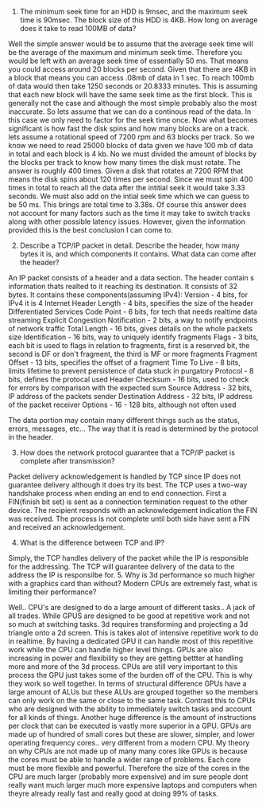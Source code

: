 
1. The minimum seek time for an HDD is 9msec, and the maximum seek time is 90msec. The block size of this HDD is 4KB. How long on average does it take to read 100MB of data?

Well the simple answer would be to assume that the average seek time will be the average of the maximum and minimum seek time.  Therefore you would be left with an average seek time of essentially 50 ms.  That means you could access around 20 blocks per second.  Given that there are 4KB in a block that means you can access .08mb of data in 1 sec.  To reach 100mb of data would then take 1250 seconds or 20.8333 minutes.  This is assuming that each new block will have the same seek time as the first block.  This is generally not the case and although the most simple probably also the most inaccurate.  So lets assume that we can do a continous read of the data.  In this case we only need to factor for the seek time once.  Now what becomes significant is how fast the disk spins and how many blocks are on a track.  lets assume a rotational speed of 7200 rpm and 63 blocks per track.  So we know we need to read 25000 blocks of data given we have 100 mb of data in total and each block is 4 kb.  No we must divided the amount of blocks by the blocks per track to know how many times the disk must rotate.  The answer is roughly 400 times.  Given a disk that rotates at 7200 RPM that means the disk spins about 120 times per second.  Since we must spin 400 times in total to reach all the data after the intitial seek it would take 3.33 seconds. We must also add on the intial seek time which we can guess to be 50 ms.  This brings are total time to 3.38s.  Of course this answer does not account for many factors such as the time it may take to switch tracks along with other possible latency issues.  However, given the information provided this is the best conclusion I can come to.

2. Describe a TCP/IP packet in detail. Describe the header, how many bytes it is, and which components it contains. What data can come after the header?

An IP packet consists of a header and a data section.  The header contain s information thats realted to it reaching its destination.  It consists of 32 bytes.
It contains these components(assuming IPv4):
Version - 4 bits, for IPv4 it is 4
Internet Header Length - 4 bits, specifies the size of the header
Differentiated Services Code Point - 6 bits, for tech that needs realtime data streaming
Explicit Congestion Notification - 2 bits, a way to notify endpoints of network traffic
Total Length - 16 bits, gives details on the whole packets size
Identification  - 16 bits, way to uniquely identify fragments
Flags - 3 bits, each bit is used to flags in relation to fragments, first is a reserved bit, the second is DF or don't fragment, the third is MF or more fragments
Fragment Offset - 13 bits, specifies the offset of a fragment
Time To Live - 8 bits, limits lifetime to prevent persistence of data stuck in purgatory
Protocol - 8 bits, defines the protocal used
Header Checksum - 16 bits, used to check for errors by comparison with the expected sum
Source Address - 32 bits, IP address of the packets sender
Destination Address - 32 bits, IP address of the packet receiver
Options - 16 - 128 bits, although not often used

The data portion may contain many different things such as the status, errors, messages, etc... The way that it is read is determined  by the protocol in the header.

3. How does the network protocol guarantee that a TCP/IP packet is complete after transmission?

Packet delivery acknowledgement is handled by TCP since IP does not guarantee delivery although it does try its best.  The TCP uses a two-way handshake process when ending an end to end connection.  First a FIN(finish bit set) is sent as a connection termination request to the other device.  The recipient responds with an acknowledgement indication the FIN was received.  The process is not complete until both side have sent a FIN and received an acknowledgement.

4. What is the difference between TCP and IP?

Simply, the TCP handles delivery of the packet while the IP is responsible for the addressing.  The TCP will guarantee delivery of the data to the address the IP is responsilbe for.
5. Why is 3d performance so much higher with a graphics card than without? Modern CPUs are extremely fast, what is limiting their performance?


Well.. CPU's are designed to do a large amount of different tasks.. A jack of all trades.  While GPUS are designed to be good at repetitive work and not so much at switching tasks.  3d requires transforming and projecting a 3d triangle onto a 2d screen. This is takes alot of intensive repetitive work to do in realtime.  By having a dedicated GPU it can handle most of this repetitive work while the CPU can handle higher level things. GPUs are also increasing in power and flexibility so they are getting bettter at handling more and more of the 3d process.  CPUs are still very important to this process the GPU just takes some of the burden off of the CPU.  This is why they work so well together.  In terms of structural difference GPUs have a large amount of ALUs but these ALUs are grouped together so the members can only work on the same or close to the same task.  Contrast this to CPUs who are designed with the ability to immediately switch tasks and account for all kinds of things.  Another huge difference is the amount of instructions per clock that can be executed is vastly more superior in a GPU.  GPUs are made up of hundred of small cores but these are slower, simpler, and lower operating frequency cores.. very different from a modern CPU.  My theory on why CPUs are not made up of many many cores like GPUs is because the cores must be able to handle a wider range of problems.  Each core must be more flexible and powerful. Therefore the size of the cores in the CPU are much larger (probably more expensive) and im sure people dont really want much larger much more expensive laptops and computers when theyre already really fast and really good at doing 99% of tasks.
